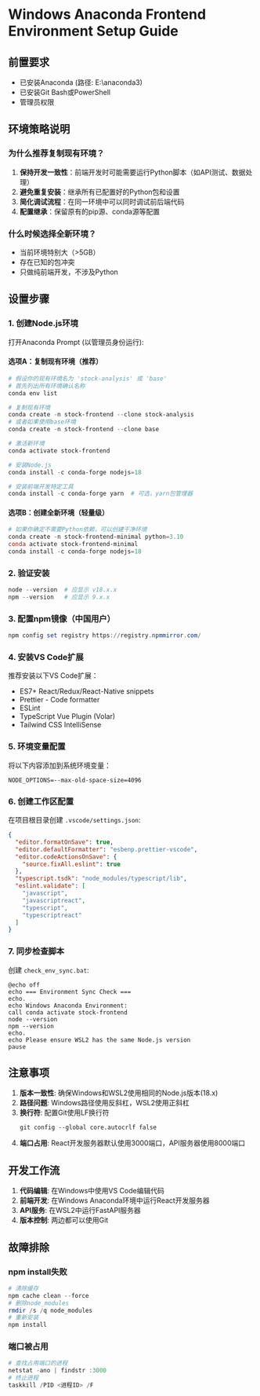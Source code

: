 # Windows Anaconda Frontend Environment Setup Guide

## 前置要求
- 已安装Anaconda (路径: E:\anaconda3\)
- 已安装Git Bash或PowerShell
- 管理员权限

## 环境策略说明

### 为什么推荐复制现有环境？

1. **保持开发一致性**：前端开发时可能需要运行Python脚本（如API测试、数据处理）
2. **避免重复安装**：继承所有已配置好的Python包和设置
3. **简化调试流程**：在同一环境中可以同时调试前后端代码
4. **配置继承**：保留原有的pip源、conda源等配置

### 什么时候选择全新环境？

- 当前环境特别大（>5GB）
- 存在已知的包冲突
- 只做纯前端开发，不涉及Python

## 设置步骤

### 1. 创建Node.js环境

打开Anaconda Prompt (以管理员身份运行):

#### 选项A：复制现有环境（推荐）
```powershell
# 假设你的现有环境名为 'stock-analysis' 或 'base'
# 首先列出所有环境确认名称
conda env list

# 复制现有环境
conda create -n stock-frontend --clone stock-analysis
# 或者如果使用base环境
conda create -n stock-frontend --clone base

# 激活新环境
conda activate stock-frontend

# 安装Node.js
conda install -c conda-forge nodejs=18

# 安装前端开发特定工具
conda install -c conda-forge yarn  # 可选，yarn包管理器
```

#### 选项B：创建全新环境（轻量级）
```powershell
# 如果你确定不需要Python依赖，可以创建干净环境
conda create -n stock-frontend-minimal python=3.10
conda activate stock-frontend-minimal
conda install -c conda-forge nodejs=18
```

### 2. 验证安装

```powershell
node --version  # 应显示 v18.x.x
npm --version   # 应显示 9.x.x
```

### 3. 配置npm镜像（中国用户）

```powershell
npm config set registry https://registry.npmmirror.com/
```

### 4. 安装VS Code扩展

推荐安装以下VS Code扩展：
- ES7+ React/Redux/React-Native snippets
- Prettier - Code formatter
- ESLint
- TypeScript Vue Plugin (Volar)
- Tailwind CSS IntelliSense

### 5. 环境变量配置

将以下内容添加到系统环境变量：

```
NODE_OPTIONS=--max-old-space-size=4096
```

### 6. 创建工作区配置

在项目根目录创建 `.vscode/settings.json`:

```json
{
  "editor.formatOnSave": true,
  "editor.defaultFormatter": "esbenp.prettier-vscode",
  "editor.codeActionsOnSave": {
    "source.fixAll.eslint": true
  },
  "typescript.tsdk": "node_modules/typescript/lib",
  "eslint.validate": [
    "javascript",
    "javascriptreact",
    "typescript",
    "typescriptreact"
  ]
}
```

### 7. 同步检查脚本

创建 `check_env_sync.bat`:

```batch
@echo off
echo === Environment Sync Check ===
echo.
echo Windows Anaconda Environment:
call conda activate stock-frontend
node --version
npm --version
echo.
echo Please ensure WSL2 has the same Node.js version
pause
```

## 注意事项

1. **版本一致性**: 确保Windows和WSL2使用相同的Node.js版本(18.x)
2. **路径问题**: Windows路径使用反斜杠，WSL2使用正斜杠
3. **换行符**: 配置Git使用LF换行符
   ```
   git config --global core.autocrlf false
   ```
4. **端口占用**: React开发服务器默认使用3000端口，API服务器使用8000端口

## 开发工作流

1. **代码编辑**: 在Windows中使用VS Code编辑代码
2. **前端开发**: 在Windows Anaconda环境中运行React开发服务器
3. **API服务**: 在WSL2中运行FastAPI服务器
4. **版本控制**: 两边都可以使用Git

## 故障排除

### npm install失败
```powershell
# 清除缓存
npm cache clean --force
# 删除node_modules
rmdir /s /q node_modules
# 重新安装
npm install
```

### 端口被占用
```powershell
# 查找占用端口的进程
netstat -ano | findstr :3000
# 终止进程
taskkill /PID <进程ID> /F
```